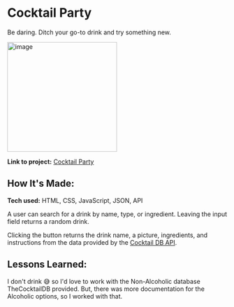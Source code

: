 # Cocktail Party
Be daring. Ditch your go-to drink and try something new.

<img width="251" alt="image" src="https://user-images.githubusercontent.com/111663583/197368743-bf2c2a23-bfd4-430d-90c5-3090cb650fa2.png">

**Link to project:** [Cocktail Party](https://nicoledicochea.github.io/cocktailDB-api/)

## How It's Made:

**Tech used:** HTML, CSS, JavaScript, JSON, API

A user can search for a drink by name, type, or ingredient. Leaving the input field returns a random drink.

Clicking the button returns the drink name, a picture, ingredients, and instructions from the data provided by the [Cocktail DB API](https://www.thecocktaildb.com/api.php).

## Lessons Learned:

I don't drink 😅 so I'd love to work with the Non-Alcoholic database TheCocktailDB provided. But, there was more documentation for the Alcoholic options, so I worked with that. 
